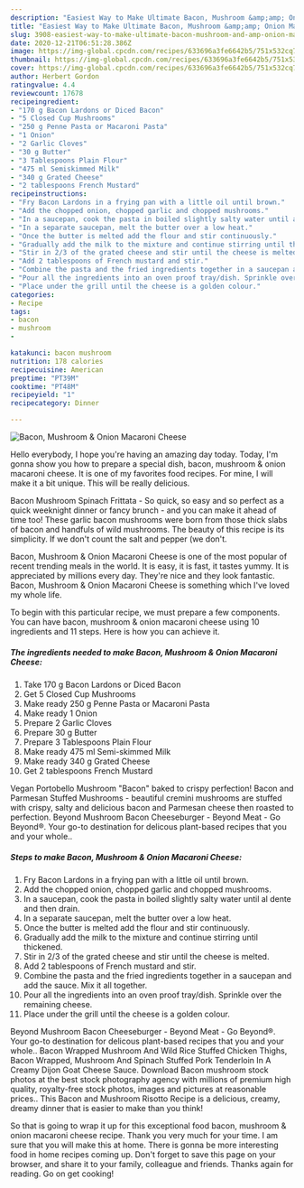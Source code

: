 ```yaml
---
description: "Easiest Way to Make Ultimate Bacon, Mushroom &amp;amp; Onion Macaroni Cheese"
title: "Easiest Way to Make Ultimate Bacon, Mushroom &amp;amp; Onion Macaroni Cheese"
slug: 3908-easiest-way-to-make-ultimate-bacon-mushroom-and-amp-onion-macaroni-cheese
date: 2020-12-21T06:51:28.386Z
image: https://img-global.cpcdn.com/recipes/633696a3fe6642b5/751x532cq70/bacon-mushroom-onion-macaroni-cheese-recipe-main-photo.jpg
thumbnail: https://img-global.cpcdn.com/recipes/633696a3fe6642b5/751x532cq70/bacon-mushroom-onion-macaroni-cheese-recipe-main-photo.jpg
cover: https://img-global.cpcdn.com/recipes/633696a3fe6642b5/751x532cq70/bacon-mushroom-onion-macaroni-cheese-recipe-main-photo.jpg
author: Herbert Gordon
ratingvalue: 4.4
reviewcount: 17678
recipeingredient:
- "170 g Bacon Lardons or Diced Bacon"
- "5 Closed Cup Mushrooms"
- "250 g Penne Pasta or Macaroni Pasta"
- "1 Onion"
- "2 Garlic Cloves"
- "30 g Butter"
- "3 Tablespoons Plain Flour"
- "475 ml Semiskimmed Milk"
- "340 g Grated Cheese"
- "2 tablespoons French Mustard"
recipeinstructions:
- "Fry Bacon Lardons in a frying pan with a little oil until brown."
- "Add the chopped onion, chopped garlic and chopped mushrooms."
- "In a saucepan, cook the pasta in boiled slightly salty water until al dente and then drain."
- "In a separate saucepan, melt the butter over a low heat."
- "Once the butter is melted add the flour and stir continuously."
- "Gradually add the milk to the mixture and continue stirring until thickened."
- "Stir in 2/3 of the grated cheese and stir until the cheese is melted."
- "Add 2 tablespoons of French mustard and stir."
- "Combine the pasta and the fried ingredients together in a saucepan and add the sauce. Mix it all together."
- "Pour all the ingredients into an oven proof tray/dish. Sprinkle over the remaining cheese."
- "Place under the grill until the cheese is a golden colour."
categories:
- Recipe
tags:
- bacon
- mushroom
- 

katakunci: bacon mushroom  
nutrition: 178 calories
recipecuisine: American
preptime: "PT39M"
cooktime: "PT48M"
recipeyield: "1"
recipecategory: Dinner

---
```



![Bacon, Mushroom &amp; Onion Macaroni Cheese](https://img-global.cpcdn.com/recipes/633696a3fe6642b5/751x532cq70/bacon-mushroom-onion-macaroni-cheese-recipe-main-photo.jpg)

Hello everybody, I hope you're having an amazing day today. Today, I'm gonna show you how to prepare a special dish, bacon, mushroom &amp; onion macaroni cheese. It is one of my favorites food recipes. For mine, I will make it a bit unique. This will be really delicious.

Bacon Mushroom Spinach Frittata - So quick, so easy and so perfect as a quick weeknight dinner or fancy brunch - and you can make it ahead of time too! These garlic bacon mushrooms were born from those thick slabs of bacon and handfuls of wild mushrooms. The beauty of this recipe is its simplicity. If we don&#39;t count the salt and pepper (we don&#39;t.

Bacon, Mushroom &amp; Onion Macaroni Cheese is one of the most popular of recent trending meals in the world. It is easy, it is fast, it tastes yummy. It is appreciated by millions every day. They're nice and they look fantastic. Bacon, Mushroom &amp; Onion Macaroni Cheese is something which I've loved my whole life.


To begin with this particular recipe, we must prepare a few components. You can have bacon, mushroom &amp; onion macaroni cheese using 10 ingredients and 11 steps. Here is how you can achieve it.

<!--inarticleads1-->

##### The ingredients needed to make Bacon, Mushroom &amp; Onion Macaroni Cheese:

1. Take 170 g Bacon Lardons or Diced Bacon
1. Get 5 Closed Cup Mushrooms
1. Make ready 250 g Penne Pasta or Macaroni Pasta
1. Make ready 1 Onion
1. Prepare 2 Garlic Cloves
1. Prepare 30 g Butter
1. Prepare 3 Tablespoons Plain Flour
1. Make ready 475 ml Semi-skimmed Milk
1. Make ready 340 g Grated Cheese
1. Get 2 tablespoons French Mustard


Vegan Portobello Mushroom &#34;Bacon&#34; baked to crispy perfection! Bacon and Parmesan Stuffed Mushrooms - beautiful cremini mushrooms are stuffed with crispy, salty and delicious bacon and Parmesan cheese then roasted to perfection. Beyond Mushroom Bacon Cheeseburger - Beyond Meat - Go Beyond®. Your go-to destination for delicous plant-based recipes that you and your whole.. 

<!--inarticleads2-->

##### Steps to make Bacon, Mushroom &amp; Onion Macaroni Cheese:

1. Fry Bacon Lardons in a frying pan with a little oil until brown.
1. Add the chopped onion, chopped garlic and chopped mushrooms.
1. In a saucepan, cook the pasta in boiled slightly salty water until al dente and then drain.
1. In a separate saucepan, melt the butter over a low heat.
1. Once the butter is melted add the flour and stir continuously.
1. Gradually add the milk to the mixture and continue stirring until thickened.
1. Stir in 2/3 of the grated cheese and stir until the cheese is melted.
1. Add 2 tablespoons of French mustard and stir.
1. Combine the pasta and the fried ingredients together in a saucepan and add the sauce. Mix it all together.
1. Pour all the ingredients into an oven proof tray/dish. Sprinkle over the remaining cheese.
1. Place under the grill until the cheese is a golden colour.


Beyond Mushroom Bacon Cheeseburger - Beyond Meat - Go Beyond®. Your go-to destination for delicous plant-based recipes that you and your whole.. Bacon Wrapped Mushroom And Wild Rice Stuffed Chicken Thighs, Bacon Wrapped, Mushroom And Spinach Stuffed Pork Tenderloin In A Creamy Dijon Goat Cheese Sauce. Download Bacon mushroom stock photos at the best stock photography agency with millions of premium high quality, royalty-free stock photos, images and pictures at reasonable prices.. This Bacon and Mushroom Risotto Recipe is a delicious, creamy, dreamy dinner that is easier to make than you think! 

So that is going to wrap it up for this exceptional food bacon, mushroom &amp; onion macaroni cheese recipe. Thank you very much for your time. I am sure that you will make this at home. There is gonna be more interesting food in home recipes coming up. Don't forget to save this page on your browser, and share it to your family, colleague and friends. Thanks again for reading. Go on get cooking!
